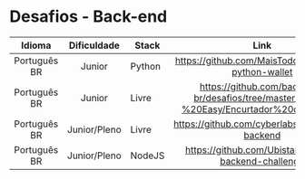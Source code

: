 # Desafios - Back-end

Idioma | Dificuldade | Stack | Link
:---:|:---:|---|:---:
Português BR | Junior | Python | https://github.com/MaisTodos/backend-python-wallet
Português BR | Junior | Livre | https://github.com/backend-br/desafios/tree/master/1%20-%20Easy/Encurtador%20de%20URL
Português BR | Junior/Pleno | Livre | https://github.com/cyberlabsai/desafios-backend
Português BR | Junior/Pleno | NodeJS | https://github.com/Ubistart/nodejs-backend-challenge
